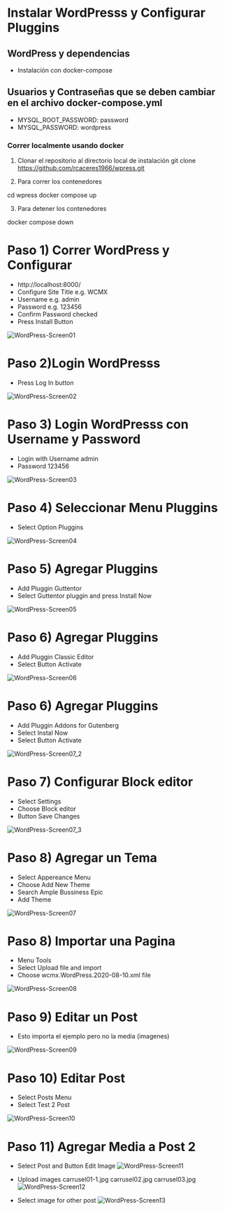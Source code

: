 # Instalar WordPresss y Configurar Pluggins

## WordPress y dependencias
- Instalación con docker-compose 

## Usuarios y Contraseñas que se deben cambiar en el archivo docker-compose.yml
- MYSQL_ROOT_PASSWORD: password
- MYSQL_PASSWORD: wordpress


### Correr localmente usando docker

1. Clonar el repositorio al directorio local de instalación
git clone https://github.com/rcaceres1966/wpress.git

2. Para correr los contenedores

cd wpress
docker compose up

3. Para detener los contenedores

docker compose down


# Paso 1) Correr WordPress y Configurar

- http://localhost:8000/
- Configure Site Title e.g. WCMX
- Username e.g. admin
- Password e.g. 123456 
- Confirm Password checked
- Press Install Button

![WordPress-Screen01](imgs/01WP_Install.png)

# Paso 2)Login WordPresss 

- Press Log In button

![WordPress-Screen02](imgs/02WP_Install.png)

# Paso 3) Login WordPresss con Username y Password

- Login with Username admin
- Password 123456 

![WordPress-Screen03](imgs/03WP_Install.png)

# Paso 4) Seleccionar Menu Pluggins

- Select Option Pluggins

![WordPress-Screen04](imgs/04WP_DeletePluggins.png)

# Paso 5) Agregar Pluggins

- Add Pluggin Guttentor 
- Select Guttentor pluggin and press Install Now

![WordPress-Screen05](imgs/05WP_AddPluggins.png)

# Paso 6) Agregar Pluggins

- Add Pluggin Classic Editor
- Select Button Activate

![WordPress-Screen06](imgs/06WP_AddPluggins.png)

# Paso 6) Agregar Pluggins

- Add Pluggin Addons for Gutenberg
- Select Instal Now
- Select Button Activate

![WordPress-Screen07_2](imgs/07_2WP_AddPluggins.png)


# Paso 7) Configurar Block editor

- Select Settings
- Choose Block editor
- Button Save Changes

![WordPress-Screen07_3](imgs/07_3WP_AddPluggins.png)

# Paso 8) Agregar un Tema

- Select Appereance Menu
- Choose Add New Theme
- Search Ample Bussiness Epic
- Add Theme

![WordPress-Screen07](imgs/07WP_AddPluggins.png)

# Paso 8) Importar una Pagina

- Menu Tools
- Select Upload file and import
- Choose wcmx.WordPress.2020-08-10.xml file


![WordPress-Screen08](imgs/08Import.png)

# Paso 9) Editar un Post

- Esto importa el ejemplo pero no la media (imagenes)

![WordPress-Screen09](imgs/09Import.png)


# Paso 10) Editar Post

- Select Posts Menu
- Select Test 2 Post

![WordPress-Screen10](imgs/10EditPosts.png)


# Paso 11) Agregar Media a Post 2

- Select Post and Button Edit Image
![WordPress-Screen11](imgs/11WP_AddPhotos.png)

- Upload images carrusel01-1.jpg carrusel02.jpg carrusel03.jpg
![WordPress-Screen12](imgs/12WP_AddPhotos.png)

- Select image for other post
![WordPress-Screen13](imgs/13WP_AddPhotos.png)



